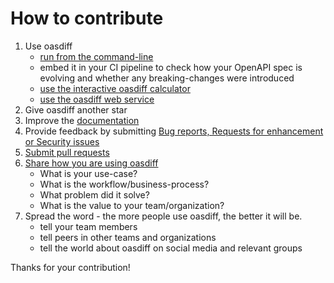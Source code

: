 # How to contribute

1. Use oasdiff 
   - [run from the command-line](README.md#usage-examples)
   - embed it in your CI pipeline to check how your OpenAPI spec is evolving and whether any breaking-changes were introduced
   - [use the interactive oasdiff calculator](https://www.oasdiff.com/diff-calculator)
   - [use the oasdiff web service](README.md#openapi-diff-and-breaking-changes-as-a-service)
2. Give oasdiff another star
3. Improve the [documentation](README.md)
4. Provide feedback by submitting [Bug reports, Requests for enhancement or Security issues](https://github.com/Tufin/oasdiff/issues/new/choose)
5. [Submit pull requests](https://github.com/Tufin/oasdiff/pulls)
6. [Share how you are using oasdiff](https://github.com/Tufin/oasdiff/discussions)
   - What is your use-case?
   - What is the workflow/business-process?
   - What problem did it solve?
   - What is the value to your team/organization?
7. Spread the word - the more people use oasdiff, the better it will be.
   - tell your team members
   - tell peers in other teams and organizations
   - tell the world about oasdiff on social media and relevant groups

Thanks for your contribution!